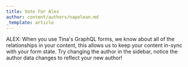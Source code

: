 ```yaml
---
title: Vote For Alex
author: content/authors/napolean.md
_template: article
---
```


ALEX: When you use Tina's GraphQL forms, we know about all of the relationships in your content, this allows us to keep your content in-sync with your form state. Try changing the author in the sidebar, notice the author data changes to reflect your new author!
